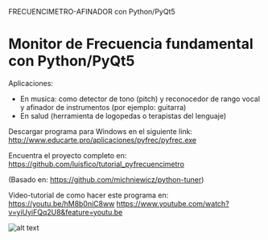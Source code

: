FRECUENCIMETRO-AFINADOR con Python/PyQt5

# Monitor de Frecuencia fundamental con Python/PyQt5

Aplicaciones: 
- En musica: como detector de tono (pitch) y reconocedor de rango vocal y afinador de instrumentos (por ejemplo: guitarra)
- En salud (herramienta de logopedas o terapistas del lenguaje)


Descargar programa para Windows en el siguiente link:
http://www.educarte.pro/aplicaciones/pyfrec/pyfrec.exe

Encuentra el proyecto completo en: https://github.com/luisfico/tutorial_pyfrecuencimetro

(Basado en: https://github.com/michniewicz/python-tuner)

Video-tutorial de como hacer este programa en: 
https://youtu.be/hM8b0niC8ww
https://www.youtube.com/watch?v=yiUyiFQq2U8&feature=youtu.be


![alt text](https://github.com/luisfico/tutorial_pyfrecuencimetro/edit/master/pyfrec.png)
